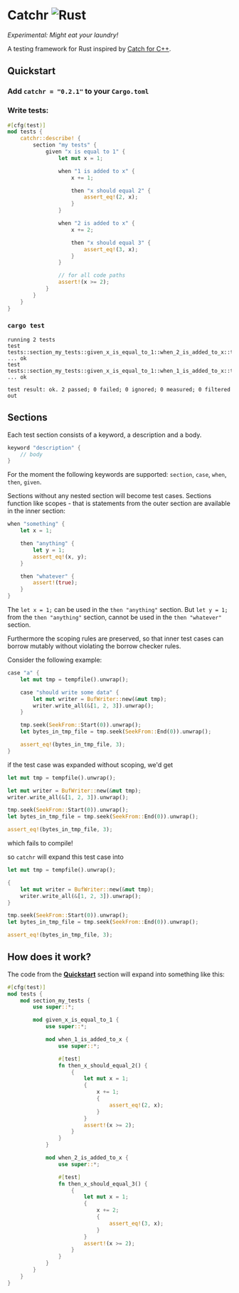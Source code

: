 # Catchr ![Rust](https://github.com/Dzejkop/catchr/workflows/Rust/badge.svg)

_Experimental: Might eat your laundry!_

A testing framework for Rust inspired by [Catch for C++](https://github.com/catchorg/Catch2).

## Quickstart

### Add `catchr = "0.2.1"` to your `Cargo.toml`

### Write tests:

```rust
#[cfg(test)]
mod tests {
    catchr::describe! {
        section "my tests" {
            given "x is equal to 1" {
                let mut x = 1;

                when "1 is added to x" {
                    x += 1;

                    then "x should equal 2" {
                        assert_eq!(2, x);
                    }
                }

                when "2 is added to x" {
                    x += 2;

                    then "x should equal 3" {
                        assert_eq!(3, x);
                    }
                }

                // for all code paths
                assert!(x >= 2);
            }
        }
    }
}
```

### `cargo test`

```
running 2 tests
test tests::section_my_tests::given_x_is_equal_to_1::when_2_is_added_to_x::then_x_should_equal_3 ... ok
test tests::section_my_tests::given_x_is_equal_to_1::when_1_is_added_to_x::then_x_should_equal_2 ... ok

test result: ok. 2 passed; 0 failed; 0 ignored; 0 measured; 0 filtered out
```

## Sections

Each test section consists of a keyword, a description and a body.

```rust
keyword "description" {
    // body
}
```

For the moment the following keywords are supported: `section`, `case`, `when`, `then`, `given`.

Sections without any nested section will become test cases. Sections function like scopes - that is statements from the outer section are available in the inner section:

```rust
when "something" {
    let x = 1;

    then "anything" {
        let y = 1;
        assert_eq!(x, y);
    }

    then "whatever" {
        assert!(true);
    }
}
```

The `let x = 1;` can be used in the `then "anything"` section. But `let y = 1;` from the `then "anything"` section, cannot be used in the `then "whatever"` section.

Furthermore the scoping rules are preserved, so that inner test cases can borrow mutably without violating the borrow checker rules.

Consider the following example:

```rust
case "a" {
    let mut tmp = tempfile().unwrap();

    case "should write some data" {
        let mut writer = BufWriter::new(&mut tmp);
        writer.write_all(&[1, 2, 3]).unwrap();
    }

    tmp.seek(SeekFrom::Start(0)).unwrap();
    let bytes_in_tmp_file = tmp.seek(SeekFrom::End(0)).unwrap();

    assert_eq!(bytes_in_tmp_file, 3);
}
```

if the test case was expanded without scoping, we'd get

```rust
let mut tmp = tempfile().unwrap();

let mut writer = BufWriter::new(&mut tmp);
writer.write_all(&[1, 2, 3]).unwrap();

tmp.seek(SeekFrom::Start(0)).unwrap();
let bytes_in_tmp_file = tmp.seek(SeekFrom::End(0)).unwrap();

assert_eq!(bytes_in_tmp_file, 3);
```

which fails to compile!

so `catchr` will expand this test case into

```rust
let mut tmp = tempfile().unwrap();

{
    let mut writer = BufWriter::new(&mut tmp);
    writer.write_all(&[1, 2, 3]).unwrap();
}

tmp.seek(SeekFrom::Start(0)).unwrap();
let bytes_in_tmp_file = tmp.seek(SeekFrom::End(0)).unwrap();

assert_eq!(bytes_in_tmp_file, 3);
```

## How does it work?

The code from the [**Quickstart**](##Quickstart) section will expand into something like this:

```rust
#[cfg(test)]
mod tests {
    mod section_my_tests {
        use super::*;

        mod given_x_is_equal_to_1 {
            use super::*;

            mod when_1_is_added_to_x {
                use super::*;

                #[test]
                fn then_x_should_equal_2() {
                    {
                        let mut x = 1;
                        {
                            x += 1;
                            {
                                assert_eq!(2, x);
                            }
                        }
                        assert!(x >= 2);
                    }
                }
            }

            mod when_2_is_added_to_x {
                use super::*;

                #[test]
                fn then_x_should_equal_3() {
                    {
                        let mut x = 1;
                        {
                            x += 2;
                            {
                                assert_eq!(3, x);
                            }
                        }
                        assert!(x >= 2);
                    }
                }
            }
        }
    }
}
```
